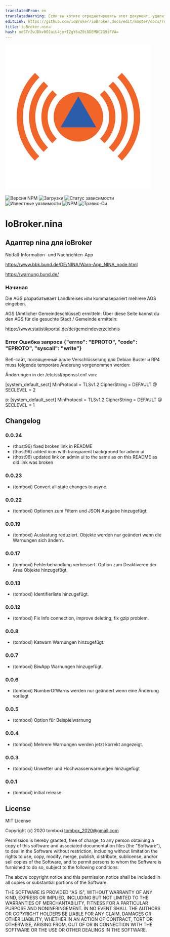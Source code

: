 ```yaml
---
translatedFrom: en
translatedWarning: Если вы хотите отредактировать этот документ, удалите поле «translationFrom», в противном случае этот документ будет снова автоматически переведен
editLink: https://github.com/ioBroker/ioBroker.docs/edit/master/docs/ru/adapterref/iobroker.nina/README.md
title: ioBroker.nina
hash: odSTrZwJDkv0OJaiU4jx+IZgY6uZ0iDDEMDC7G9iFVA=
---
```

![Логотип](../../../en/adapterref/iobroker.nina/admin/nina.png)

![Версия NPM](http://img.shields.io/npm/v/iobroker.nina.svg)
![Загрузки](https://img.shields.io/npm/dm/iobroker.nina.svg)
![Статус зависимости](https://img.shields.io/david/TA2k/iobroker.nina.svg)
![Известные уязвимости](https://snyk.io/test/github/TA2k/ioBroker.nina/badge.svg)
![NPM](https://nodei.co/npm/iobroker.nina.png?downloads=true)
![Трэвис-Си](http://img.shields.io/travis/TA2k/ioBroker.nina/master.svg)

# IoBroker.nina
## Адаптер nina для ioBroker
Notfall-Information- und Nachrichten-App

<https://www.bbk.bund.de/DE/NINA/Warn-App_NINA_node.html>

<https://warnung.bund.de/>

### Начиная
Die AGS разрабатывает Landkreises или kommasepariert mehrere AGS eingeben.

AGS (Amtlicher Gemeindeschlüssel) ermitteln: Über diese Seite kannst du den AGS für die gesuchte Stadt / Gemeinde ermitteln:

<https://www.statistikportal.de/de/gemeindeverzeichnis>

### Error Ошибка запроса {"errno": "EPROTO", "code": "EPROTO", "syscall": "write"}
Веб-сайт, посвященный альте Verschlüsselung для Debian Buster и RP4 muss folgende temporäre Änderung vorgenommen werden:

Änderungen in der /etc/ssl/openssl.cnf von:

[system_default_sect] MinProtocol = TLSv1.2 CipherString = DEFAULT @ SECLEVEL = 2

в: [system_default_sect] MinProtocol = TLSv1.2 CipherString = DEFAULT @ SECLEVEL = 1

## Changelog

### 0.0.24
- (thost96) fixed broken link in README
- (thost96) added icon with transparent background for admin ui
- (thost96) updated link on admin ui to the same as on this README as old link was broken

### 0.0.23

- (tomboxi) Convert all state changes to async.

### 0.0.22

- (tomboxi) Optionen zum Filtern und JSON Ausgabe hinzugefügt.

### 0.0.19

- (tomboxi) Auslastung reduziert. Objekte werden nur geändert wenn die Warnungen sich ändern.

### 0.0.17

- (tomboxi) Fehlerbehandlung verbessert. Option zum Deaktiveren der Area Objekte hinzugefügt.

### 0.0.13

- (tomboxi) Identifierliste hinzugefügt.

### 0.0.12

- (tomboxi) Fix Info connection, improve deleting, fix gzip problem.

### 0.0.8

- (tomboxi) Katwarn Warnungen hinzugefügt.

### 0.0.7

- (tomboxi) BiwApp Warnungen hinzugefügt.

### 0.0.6

- (tomboxi) NumberOfWarns werden nur geändert wenn eine Änderung vorliegt

### 0.0.5

- (tomboxi) Option für Beispielwarnung

### 0.0.4

- (tomboxi) Mehrere Warnungen werden jetzt korrekt angezeigt.

### 0.0.3

- (tomboxi) Unwetter und Hochwasserwarnungen hinzugefügt

### 0.0.1

- (tomboxi) initial release

## License

MIT License

Copyright (c) 2020 tomboxi <tombox_2020@gmail.com>

Permission is hereby granted, free of charge, to any person obtaining a copy
of this software and associated documentation files (the "Software"), to deal
in the Software without restriction, including without limitation the rights
to use, copy, modify, merge, publish, distribute, sublicense, and/or sell
copies of the Software, and to permit persons to whom the Software is
furnished to do so, subject to the following conditions:

The above copyright notice and this permission notice shall be included in all
copies or substantial portions of the Software.

THE SOFTWARE IS PROVIDED "AS IS", WITHOUT WARRANTY OF ANY KIND, EXPRESS OR
IMPLIED, INCLUDING BUT NOT LIMITED TO THE WARRANTIES OF MERCHANTABILITY,
FITNESS FOR A PARTICULAR PURPOSE AND NONINFRINGEMENT. IN NO EVENT SHALL THE
AUTHORS OR COPYRIGHT HOLDERS BE LIABLE FOR ANY CLAIM, DAMAGES OR OTHER
LIABILITY, WHETHER IN AN ACTION OF CONTRACT, TORT OR OTHERWISE, ARISING FROM,
OUT OF OR IN CONNECTION WITH THE SOFTWARE OR THE USE OR OTHER DEALINGS IN THE
SOFTWARE.